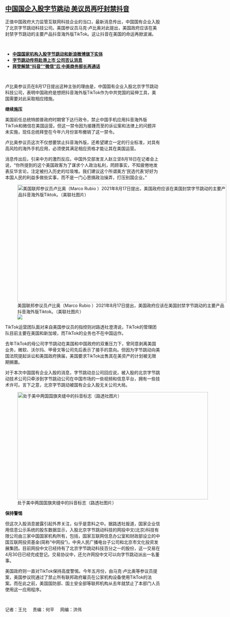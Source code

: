 <!--1629319899000-->
[中国国企入股字节跳动   美议员再吁封禁抖音](https://www.rfa.org/mandarin/yataibaodao/junshiwaijiao/wy-08182021132302.html)
------

<p></p><p>正值中国政府大力监管互联网科技企业的当口，最新消息传出，中国国有企业入股了北京字节跳动科技公司。美国参议员马克·卢比奥对此提出，美国政府应该在美封禁字节跳动的主要产品抖音海外版TikTok。这让抖音在美国的命运再掀波澜。<br/><span><span></span></span></p><p><br/></p><ul><li><a href="https://www.rfa.org/mandarin/Xinwen/1-08172021105459.html"><strong>中国国家机构入股字节跳动和新浪微博旗下实体</strong></a></li><li><strong><a href="https://www.rfa.org/mandarin/Xinwen/4-08092021110135.html">字节跳动传将赴港上市 公司否认消息</a></strong></li><li><strong><a href="https://www.rfa.org/mandarin/Xinwen/wul0610b-06102021032719.html">拜登解禁“抖音”“微信”后 中美商务部长再通话</a></strong></li></ul><p><br/></p><p>卢比奥参议员在8月17日提出这种主张的理由是，中国国有企业入股北京字节跳动科技公司，表明中国政府是想把抖音海外版TikTok作为中共党国的延伸工具，美国需要对此采取相应措施。</p><p><strong>继续施压</strong></p><p>美国前任总统特朗普政府时期曾下达行政令，禁止中国手机应用抖音海外版TikTok和微信在美国运营。但这一禁令因为接踵而至的诉讼案和法律上的问题并未实施，现任总统拜登在今年六月份宣布撤销了这一禁令。</p><p>卢比奥参议员这次不仅想要禁止抖音海外版，还希望建立一定的行业标准，对具有高风险的海外手机应用，必须使其满足相应资格才能让其在美国运营。</p><p>消息传出后，引来中方的激烈反应。中国外交部发言人赵立坚8月18日在记者会上说，“你所提到的这个美国政客为了谋求个人政治私利，罔顾事实，不知疲倦地发表反华言论，注定被扫入历史的垃圾堆。我们建议这个所谓美方‘民选代表’好好为本国人民的利益多做些实事，而不是一门心思搞政治操弄，打压别国企业。”</p><p><span><figure class="image-richtext image-inline captioned" style="width:680px;"><img alt="美国联邦参议员卢比奥（Marco Rubio ）2021年8月17日提出，美国政府应该在美国封禁字节跳动的主要产品抖音海外版Tiktok。（美联社图片）" height="382" src="https://www.rfa.org/mandarin/yataibaodao/junshiwaijiao/wy-08182021132302.html/wy0818a.jpg/@@images/9b83326a-5fc0-421e-a04d-0b275026f5ea.jpeg" title="wy0818a.jpg" width="680"/><figcaption class="image-caption">美国联邦参议员卢比奥（Marco Rubio ）2021年8月17日提出，美国政府应该在美国封禁字节跳动的主要产品抖音海外版Tiktok。（美联社图片）</figcaption><small></small><div id="zoomattribute"><a data-caption="美国联邦参议员卢比奥（Marco Rubio ）2021年8月17日提出，美国政府应该在美国封禁字节跳动的主要产品抖音海外版Tiktok。（美联社图片）" data-fancybox="" href="https://www.rfa.org/mandarin/yataibaodao/junshiwaijiao/wy-08182021132302.html/wy0818a.jpg" id="single_image" title="美国联邦参议员卢比奥（Marco Rubio ）2021年8月17日提出，美国政府应该在美国封禁字节跳动的主要产品抖音海外版Tiktok。（美联社图片）"><img src="/++plone++rfa-resources/img/icon-zoom.png"/></a></div></figure></span></p><p>TikTok运营团队面对来自美国参议员的指控则对路透社澄清说，TikTok的管理团队目前主要在美国和新加坡，而TikTok的业务也不在中国运作。</p><p>去年TikTok的母公司字节跳动在美国和中国政府的双重压力下，曾同意剥离美国业务，微软、沃尔玛、甲骨文等公司先后表示了接手的意向。但因为字节跳动向美国法院提起诉讼和美国政府换届，美国要求TikTok出售其在美资产的计划被无限期搁置。</p><p>对于本次中国国有企业入股的消息，字节跳动总公司回应说，被入股的北京字节跳动技术公司只牵涉到字节跳动公司在中国市场的一些视频和信息平台，拥有一些技术许可。言下之意，北京字节跳动被国有企业入股无关公司大局。</p><p><span><span><span><figure class="image-richtext image-inline captioned" style="width:620px;"><img alt="处于美中两国国旗夹缝中的抖音标志（路透社图片）" height="349" src="https://www.rfa.org/mandarin/yataibaodao/junshiwaijiao/wy-08182021132302.html/wy0818.jpg/@@images/933027e4-f38b-4cb5-8799-dec14ef332e8.jpeg" title="wy0818.jpg" width="620"/><figcaption class="image-caption">处于美中两国国旗夹缝中的抖音标志（路透社图片）</figcaption><small></small></figure></span></span></span></p><p><strong><span>保持警惕</span></strong></p><p>但这次入股消息披露引起外界关注，似乎是意料之中。据路透社报道，国家企业信用信息公示系统的股东数据显示，入股北京字节跳动科技的网投中文(北京)科技有限公司由三家中国国家机构所有，包括，国家互联网信息办公室和财政部设立的中国互联网投资基金(简称“中网投”)，中央人民广播电台子公司和北京市文化投资发展集团。目前网投中文已经持有了北京字节跳动科技百分之一的股份，这一交易在4月30日已经完成登记。交易协议中，还允许网投中文可以向字节跳动派出一名董事。</p><p>美国政府则一直对TikTok保持高度警惕。今年五月份，由马克·卢比奥等参议员提案，美国参议院通过了禁止所有联邦政府雇员在公家机构设备使用TikTok的法案。而在此之前，美国国防部、国土安全部等联邦机构从去年就禁止了本部门人员使用这一应用程序。</p><p><br/></p><p><span><span><span>记者：王允     责编：何平     网编：洪伟</span></span></span></p>
